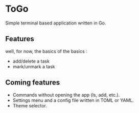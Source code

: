 # ToGo
Simple terminal based application written in Go.

## Features
well, for now, the basics of the basics :
- add/delete a task
- mark/unmark a task

## Coming features
- Commands without opening the app (ls, add, etc.).
- Settings menu and a config file written in TOML or YAML.
- Theme selector.
